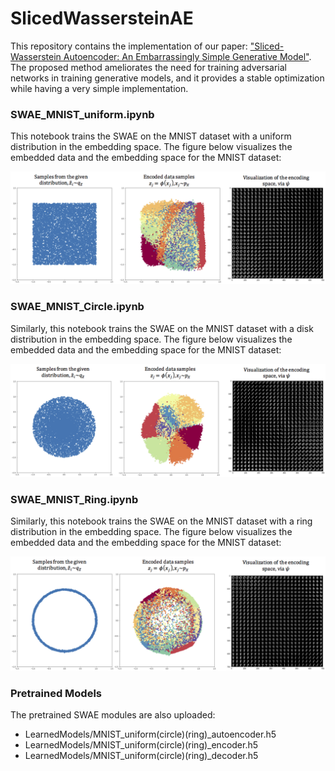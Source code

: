 # SlicedWassersteinAE

This repository contains the implementation of our paper: ["Sliced-Wasserstein Autoencoder: An Embarrassingly Simple Generative Model"](https://arxiv.org/pdf/1804.01947.pdf). The proposed method ameliorates the need for training adversarial networks in training generative models, and it provides a stable optimization while having a very simple implementation. 


### SWAE_MNIST_uniform.ipynb

This notebook trains the SWAE on the MNIST dataset with a uniform distribution in the embedding space. The figure below visualizes the embedded data and the embedding space for the MNIST dataset:


![](Figures/SWAE_uniform.png)



### SWAE_MNIST_Circle.ipynb

Similarly, this notebook trains the SWAE on the MNIST dataset with a disk distribution in the embedding space. The figure below visualizes the embedded data and the embedding space for the MNIST dataset:

![](Figures/SWAE_circle.png)


### SWAE_MNIST_Ring.ipynb

Similarly, this notebook trains the SWAE on the MNIST dataset with a ring distribution in the embedding space. The figure below visualizes the embedded data and the embedding space for the MNIST dataset:

![](Figures/SWAE_Ring.png)


### Pretrained Models

The pretrained SWAE modules are also uploaded:

* LearnedModels/MNIST_uniform(circle)(ring)_autoencoder.h5
* LearnedModels/MNIST_uniform(circle)(ring)_encoder.h5
* LearnedModels/MNIST_uniform(circle)(ring)_decoder.h5


